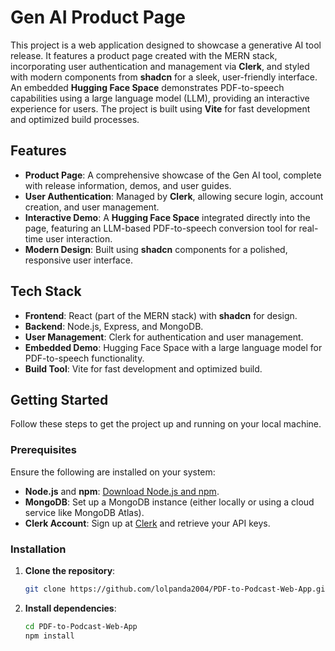 # Gen AI Product Page

This project is a web application designed to showcase a generative AI tool release. It features a product page created with the MERN stack, incorporating user authentication and management via **Clerk**, and styled with modern components from **shadcn** for a sleek, user-friendly interface. An embedded **Hugging Face Space** demonstrates PDF-to-speech capabilities using a large language model (LLM), providing an interactive experience for users. The project is built using **Vite** for fast development and optimized build processes.

## Features

- **Product Page**: A comprehensive showcase of the Gen AI tool, complete with release information, demos, and user guides.
- **User Authentication**: Managed by **Clerk**, allowing secure login, account creation, and user management.
- **Interactive Demo**: A **Hugging Face Space** integrated directly into the page, featuring an LLM-based PDF-to-speech conversion tool for real-time user interaction.
- **Modern Design**: Built using **shadcn** components for a polished, responsive user interface.

## Tech Stack

- **Frontend**: React (part of the MERN stack) with **shadcn** for design.
- **Backend**: Node.js, Express, and MongoDB.
- **User Management**: Clerk for authentication and user management.
- **Embedded Demo**: Hugging Face Space with a large language model for PDF-to-speech functionality.
- **Build Tool**: Vite for fast development and optimized build.

## Getting Started

Follow these steps to get the project up and running on your local machine.

### Prerequisites

Ensure the following are installed on your system:
- **Node.js** and **npm**: [Download Node.js and npm](https://nodejs.org/).
- **MongoDB**: Set up a MongoDB instance (either locally or using a cloud service like MongoDB Atlas).
- **Clerk Account**: Sign up at [Clerk](https://clerk.dev/) and retrieve your API keys.

### Installation

1. **Clone the repository**:
   ```bash
   git clone https://github.com/lolpanda2004/PDF-to-Podcast-Web-App.git
   
2. **Install dependencies**:
   ```bash
   cd PDF-to-Podcast-Web-App
   npm install
